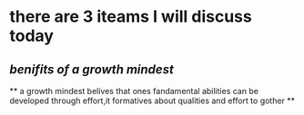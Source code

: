 # there are 3 iteams I will discuss today
## *benifits of a growth mindest* 
** a growth mindest belives that  ones fandamental abilities can be developed through effort,it formatives about qualities and effort to gother **
